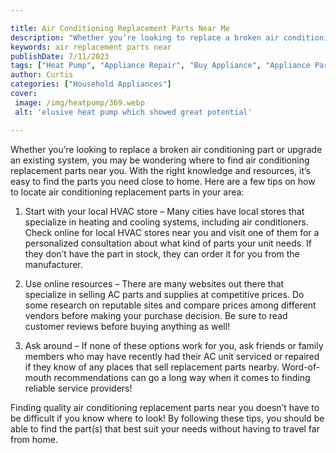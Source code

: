 ```yaml
---

title: Air Conditioning Replacement Parts Near Me
description: "Whether you’re looking to replace a broken air conditioning part or upgrade an existing system, you may be wondering where to find...keep going and find out"
keywords: air replacement parts near
publishDate: 7/11/2023
tags: ["Heat Pump", "Appliance Repair", "Buy Appliance", "Appliance Parts"]
author: Curtis
categories: ["Household Appliances"]
cover: 
 image: /img/heatpump/369.webp
 alt: 'elusive heat pump which showed great potential'

---
```


Whether you’re looking to replace a broken air conditioning part or upgrade an existing system, you may be wondering where to find air conditioning replacement parts near you. With the right knowledge and resources, it’s easy to find the parts you need close to home. Here are a few tips on how to locate air conditioning replacement parts in your area:

1. Start with your local HVAC store – Many cities have local stores that specialize in heating and cooling systems, including air conditioners. Check online for local HVAC stores near you and visit one of them for a personalized consultation about what kind of parts your unit needs. If they don’t have the part in stock, they can order it for you from the manufacturer.

2. Use online resources – There are many websites out there that specialize in selling AC parts and supplies at competitive prices. Do some research on reputable sites and compare prices among different vendors before making your purchase decision. Be sure to read customer reviews before buying anything as well!

3. Ask around – If none of these options work for you, ask friends or family members who may have recently had their AC unit serviced or repaired if they know of any places that sell replacement parts nearby. Word-of-mouth recommendations can go a long way when it comes to finding reliable service providers!

Finding quality air conditioning replacement parts near you doesn’t have to be difficult if you know where to look! By following these tips, you should be able to find the part(s) that best suit your needs without having to travel far from home.
